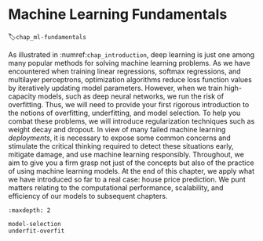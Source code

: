 # Machine Learning Fundamentals
:label:`chap_ml-fundamentals`

As illustrated in :numref:`chap_introduction`,
deep learning is just one among many popular methods for solving machine learning problems.
As we have encountered when training
linear regressions, softmax regressions,
and multilayer perceptrons,
optimization algorithms
reduce loss function values
by iteratively updating model parameters.
However,
when we train high-capacity models,
such as deep neural networks, we run the risk of overfitting.
Thus, we will need to provide your first rigorous introduction
to the notions of overfitting, underfitting, and model selection.
To help you combat these problems,
we will introduce regularization techniques such as weight decay and dropout.
In view of many failed machine learning *deployments*,
it is necessary to
expose some common concerns
and stimulate the critical thinking required to detect these situations early, mitigate damage, and use machine learning responsibly.
Throughout, we aim to give you a firm grasp not just of the concepts
but also of the practice of using machine learning models.
At the end of this chapter,
we apply what we have introduced so far to a real case: house price prediction.
We punt matters relating to the computational performance,
scalability, and efficiency of our models to subsequent chapters.

```toc
:maxdepth: 2

model-selection
underfit-overfit
```

